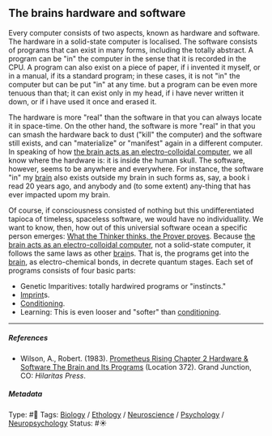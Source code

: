 ## The brains hardware and software

Every computer consists of two aspects, known as hardware and software. The hardware in a solid-state computer is localised. The software consists of programs that can exist in many forms, including the totally abstract. A program can be "in" the computer in the sense that it is recorded in the CPU. A program can also exist on a piece of paper, if i invented it myself, or in a manual, if its a standard program; in these cases, it is not "in" the computer but can be put "in" at any time. but a program can be even more tenuous than that; it can exist only in my head, if i have never written it down, or if i have used it once and erased it.

The hardware is more "real" than the software in that you can always locate it in space-time. On the other hand, the software is more "real" in that you can smash the hardware back to dust ("kill" the computer) and the software still exists, and can "materialize" or "manifest" again in a different computer. In speaking of how [the brain acts as an electro-colloidal computer](The%20brain%20acts%20as%20an%20electro-colloidal%20computer.md), we all know where the hardware is: it is inside the human skull. The software, however, seems to be anywhere and everywhere.  For instance, the software "in" my [brain](Brain.md) also exists outside my brain in such forms as, say, a book i read 20 years ago, and anybody and (to some extent) any-thing that has ever impacted upom my brain.

Of course, if consciousness consisted of nothing but this undifferentiated tapioca of timeless, spaceless software, we would have no individuallity. We want to know, then, how out of this universial software ocean a specific person emerges: [What the Thinker thinks, the Prover proves](What%20the%20Thinker%20thinks,%20the%20Prover%20proves.md). Because [the brain acts as an electro-colloidal computer](The%20brain%20acts%20as%20an%20electro-colloidal%20computer.md), not a solid-state computer, it follows the same laws as other [brain](Brain.md)s. That is, the programs get into the [brain](Brain.md), as electro-chemical bonds, in decrete quantum stages. Each set of programs consists of four basic parts:

* Genetic Imparitives: totally hardwired programs or "instincts."
* [Imprint](Imprint.md)s.
* [Conditioning](Conditioning.md).
* Learning: This is even looser and "softer" than [conditioning](Conditioning.md).

---

##### References

* Wilson, A., Robert. (1983). [Prometheus Rising Chapter 2 Hardware & Software The Brain and Its Programs](Prometheus%20Rising%20Chapter%202%20Hardware%20&%20Software%20The%20Brain%20and%20Its%20Programs.md) (Location 372). Grand Junction, CO: *Hilaritas Press*.

##### Metadata

Type: #🔴 
Tags: [Biology]() / [Ethology]() / [Neuroscience](Neuroscience.md) / [Psychology](Psychology.md) / [Neuropsychology](Neuropsychology.md) 
Status: #☀️ 
